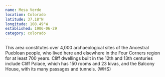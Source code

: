 ```yaml
---
name: Mesa Verde
location: Colorado
latitude: 37.18°N
longitude: 108.49°W
established: 1906-06-29
category: colorado
---
```


This area constitutes over 4,000 archaeological sites of the Ancestral Puebloan people, who lived here and elsewhere in the Four Corners region for at least 700 years. Cliff dwellings built in the 12th and 13th centuries include Cliff Palace, which has 150 rooms and 23 kivas, and the Balcony House, with its many passages and tunnels. (WHS)
